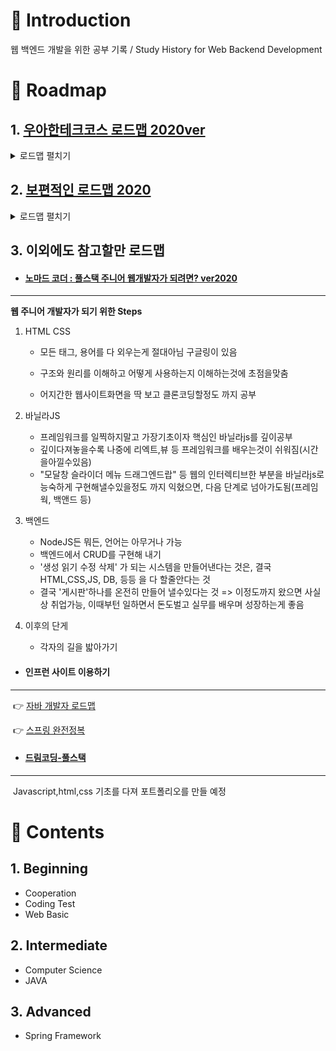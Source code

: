 #  🔘 Introduction

웹 백엔드 개발을 위한 공부 기록  / Study History for Web Backend Development 

# 🔘 Roadmap

## 1. [우아한테크코스 로드맵 2020ver](https://github.com/woowacourse/back-end-roadmap "우아한테크코스 로드맵")

<details>
  <summary>로드맵 펼치기</summary>
  <div markdown="1"> 
    <figure>
    <img src="./img/woowa_intro.png" alt="우아한테크소스_인트로">
    <img src="./img/woowa_backend.png" alt="우아한테크소스_백엔드">
</figure>
  </div>
</details>



## 2. [보편적인 로드맵 2020](https://github.com/devJang/developer-roadmap "로드맵")

<details>
  <summary>로드맵 펼치기</summary>
  <div markdown="1"> 
    <figure>
    <img src="./img/famous_tech_intro.png" alt="대중적인로드맵_인트로">
    <img src="./img/famous_tech_Front.png" alt="대중적인로드맵_프론트엔드">
    <img src="./img/famous_tech_back.png" alt="대중적인로드맵_백엔드">
</figure>
  </div>
</details>



## 3. 이외에도 참고할만 로드맵

* #### [노마드 코더 : 풀스택 주니어 웹개발자가 되려면? ver2020](https://www.youtube.com/watch?v=ODa9mY2bEEc&t=294s "노마드코더")
------

  **웹 주니어 개발자가 되기 위한 Steps**

1. HTML CSS 
	- 모든 태그, 용어를 다 외우는게 절대아님 구글링이 있음 
	
	- 구조와 원리를 이해하고 어떻게 사용하는지 이해하는것에 초점을맞춤 
	
	- 어지간한 웹사이트화면을 딱 보고 클론코딩할정도 까지 공부 
	
2. 바닐라JS 
	- 프레임워크를 일찍하지말고 가장기초이자 핵심인 바닐라js를 깊이공부 
	- 깊이다져놓을수록 나중에 리엑트,뷰 등 프레임워크를 배우는것이 쉬워짐(시간을아낄수있음) 
	- "모달창 슬라이더 메뉴 드래그엔드랍" 등 웹의 인터렉티브한 부분을 바닐라js로 능숙하게 구현해낼수있을정도 까지 익혔으면, 다음 단계로 넘아가도됨(프레임웍, 백앤드 등) 
3. 백엔드 
	- NodeJS든 뭐든, 언어는 아무거나 가능  
	- 백엔드에서 CRUD를 구현해 내기        
	- '생성 읽기 수정 삭제' 가 되는 시스템을 만들어낸다는 것은, 결국 HTML,CSS,JS, DB, 등등 을 다 할줄안다는 것 
	- 결국 '게시판'하나를 온전히 만들어 낼수있다는 것 => 이정도까지 왔으면 사실상 취업가능, 이때부턴 일하면서 돈도벌고 실무를 배우며 성장하는게 좋음 
4. 이후의 단게 
	- 각자의 길을 밟아가기 

- #### 인프런 사이트 이용하기

------
​	👉 [자바 개발자 로드맵](https://www.inflearn.com/roadmaps/12 "자바 개발자")

​	👉 [스프링 완전정복](https://www.inflearn.com/roadmaps/8 "자바 개발자")

- #### [드림코딩-풀스택](https://academy.dream-coding.com/pages/912e50 "드림코딩")

------

​	Javascript,html,css 기초를 다져 포트폴리오를 만들 예정

# 🔘 Contents

## 1. Beginning

- Cooperation
- Coding Test
- Web Basic

## 2. Intermediate

- Computer Science
- JAVA

## 3. Advanced

- Spring Framework
